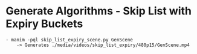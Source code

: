 # Generate Algorithms - Skip List with Expiry Buckets
    - manim -pql skip_list_expiry_scene.py GenScene
        -> Generates ./media/videos/skip_list_expiry/480p15/GenScene.mp4
